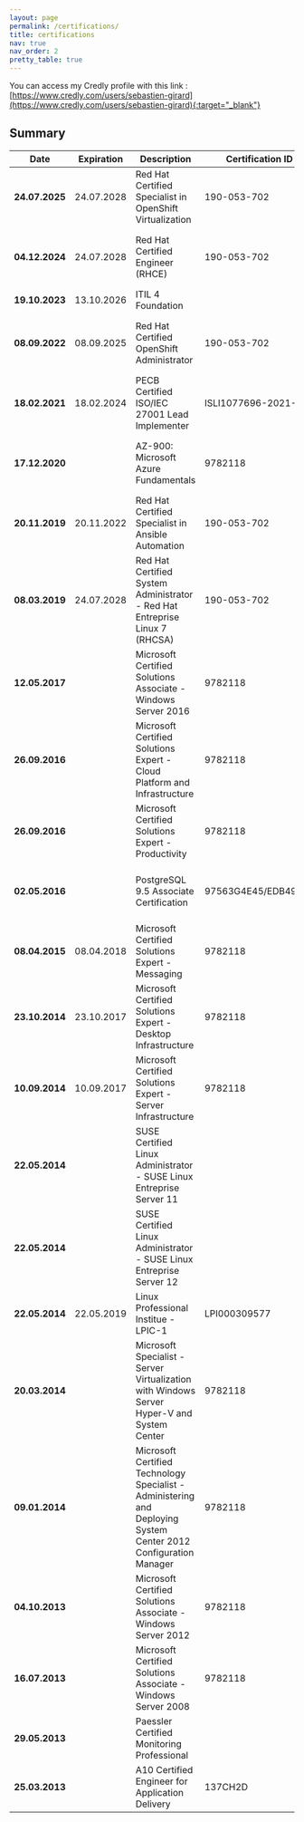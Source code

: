 ```yaml
---
layout: page
permalink: /certifications/
title: certifications
nav: true
nav_order: 2
pretty_table: true
---
```


You can access my Credly profile with this link : [https://www.credly.com/users/sebastien-girard](https://www.credly.com/users/sebastien-girard){:target="_blank"}

## Summary

| **Date**       | **Expiration** | **Description**                                                                                                  | **Certification ID** | **Credly link**                                                     |
|----------------|----------------|------------------------------------------------------------------------------------------------------------------|----------------------|---------------------------------------------------------------------|
| **24.07.2025** | 24.07.2028     | Red Hat Certified Specialist in OpenShift Virtualization                                                         | 190-053-702          | [https://www.credly.com/badges/ead22760-b45d-424c-adc1-eccf3812c46a/](https://www.credly.com/badges/ead22760-b45d-424c-adc1-eccf3812c46a/){:target="_blank"}  |
| **04.12.2024** | 24.07.2028     | Red Hat Certified Engineer (RHCE)                                                                                | 190-053-702          | [https://www.credly.com/badges/5e63ed2b-aad2-45ad-8a3d-aa659e9ccba3/](https://www.credly.com/badges/5e63ed2b-aad2-45ad-8a3d-aa659e9ccba3/){:target="_blank"}  |
| **19.10.2023** | 13.10.2026     | ITIL 4 Foundation                                                                                                |                      |   |
| **08.09.2022** | 08.09.2025     | Red Hat Certified OpenShift Administrator                                                                        | 190-053-702          | [https://www.credly.com/badges/2502457d-db30-4d2f-bf02-d2e3746f9b11](https://www.credly.com/badges/2502457d-db30-4d2f-bf02-d2e3746f9b11){:target="_blank"}  |
| **18.02.2021** | 18.02.2024     | PECB Certified ISO/IEC 27001 Lead Implementer                                                                    | ISLI1077696-2021-02  | [https://www.credly.com/badges/62823d95-83de-47a5-9741-efb53bed50dc](https://www.credly.com/badges/62823d95-83de-47a5-9741-efb53bed50dc){:target="_blank"}  |
| **17.12.2020** |                | AZ-900: Microsoft Azure Fundamentals                                                                             | 9782118              | [https://www.credly.com/badges/886b0dc6-04d3-4a5b-9e77-642f43b0fd6c](https://www.credly.com/badges/886b0dc6-04d3-4a5b-9e77-642f43b0fd6c){:target="_blank"} |
| **20.11.2019** | 20.11.2022     | Red Hat Certified Specialist in Ansible Automation                                                               | 190-053-702          | [https://www.credly.com/badges/c8c78f58-6aec-4a9b-a1cf-7ae89fc4b14d](https://www.credly.com/badges/c8c78f58-6aec-4a9b-a1cf-7ae89fc4b14d){:target="_blank"} |
| **08.03.2019** | 24.07.2028     | Red Hat Certified System Administrator - Red Hat Entreprise Linux 7 (RHCSA)                                      | 190-053-702          | [https://www.credly.com/badges/7194764b-b137-43f6-8dbc-0d397f5cea0b](https://www.credly.com/badges/7194764b-b137-43f6-8dbc-0d397f5cea0b){:target="_blank"}  |
| **12.05.2017** |                | Microsoft Certified Solutions Associate - Windows Server 2016                                                    | 9782118              | [https://www.credly.com/badges/023176aa-3c7d-4028-ace1-9888a0e74919](https://www.credly.com/badges/023176aa-3c7d-4028-ace1-9888a0e74919){:target="_blank"}  |
| **26.09.2016** |                | Microsoft Certified Solutions Expert - Cloud Platform and Infrastructure                                         | 9782118              | [https://www.credly.com/badges/e68cb24c-91d5-4270-b558-cc5f638408ee](https://www.credly.com/badges/e68cb24c-91d5-4270-b558-cc5f638408ee){:target="_blank"}  |
| **26.09.2016** |                | Microsoft Certified Solutions Expert - Productivity                                                              | 9782118              | [https://www.credly.com/badges/6e7c68fb-9201-48c6-972e-8504dd864a93](https://www.credly.com/badges/6e7c68fb-9201-48c6-972e-8504dd864a93){:target="_blank"}  |
| **02.05.2016** |                | PostgreSQL 9.5 Associate Certification                                                                           | 97563G4E45/EDB49050  | [https://www.credly.com/badges/f123ef6a-f6e4-484c-9b24-043ace039e31](https://www.credly.com/badges/f123ef6a-f6e4-484c-9b24-043ace039e31){:target="_blank"}  |
| **08.04.2015** | 08.04.2018     | Microsoft Certified Solutions Expert - Messaging                                                                 | 9782118              |                                                                     |
| **23.10.2014** | 23.10.2017     | Microsoft Certified Solutions Expert - Desktop Infrastructure                                                    | 9782118              |                                                                     |
| **10.09.2014** | 10.09.2017     | Microsoft Certified Solutions Expert - Server Infrastructure                                                     | 9782118              |                                                                     |
| **22.05.2014** |                | SUSE Certified Linux Administrator - SUSE Linux Entreprise Server 11                                             |                      |                                                                     |
| **22.05.2014** |                | SUSE Certified Linux Administrator - SUSE Linux Entreprise Server 12                                             |                      |                                                                     |
| **22.05.2014** | 22.05.2019     | Linux Professional Institue - LPIC-1                                                                             | LPI000309577         |                                                                     |
| **20.03.2014** |                | Microsoft Specialist - Server Virtualization with Windows Server Hyper-V and System Center                       | 9782118              | [https://www.credly.com/badges/95bae310-f1b8-4461-bbf5-bbf920b9da8d](https://www.credly.com/badges/95bae310-f1b8-4461-bbf5-bbf920b9da8d){:target="_blank"}  |
| **09.01.2014** |                | Microsoft Certified Technology Specialist - Administering and Deploying System Center 2012 Configuration Manager | 9782118              |                                                                     |
| **04.10.2013** |                | Microsoft Certified Solutions Associate - Windows Server 2012                                                    | 9782118              | [https://www.credly.com/badges/cc26f534-3ff1-47e1-a0ec-4c7c7a5c1801](https://www.credly.com/badges/cc26f534-3ff1-47e1-a0ec-4c7c7a5c1801){:target="_blank"}  |
| **16.07.2013** |                | Microsoft Certified Solutions Associate - Windows Server 2008                                                    | 9782118              | [https://www.credly.com/badges/63e9da82-c167-4770-ad67-05c1adee5200](https://www.credly.com/badges/63e9da82-c167-4770-ad67-05c1adee5200){:target="_blank"}  |
| **29.05.2013** |                | Paessler Certified Monitoring Professional                                                                       |                      |                                                                     |
| **25.03.2013** |                | A10 Certified Engineer for Application Delivery                                                                  | 137CH2D              |                                                                     |
